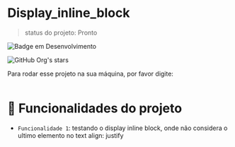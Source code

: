 # Display_inline_block

> status do projeto: Pronto

![Badge em Desenvolvimento](http://img.shields.io/static/v1?label=STATUS&message=EM%20DESENVOLVIMENTO&color=GREEN&style=for-the-badge)

![GitHub Org's stars](https://img.shields.io/github/stars/bsaldanhaz?style=social)

Para rodar esse projeto na sua máquina, por favor digite:

``````
``````
# :hammer: Funcionalidades do projeto

- `Funcionalidade 1`: testando o display inline block, onde não considera o ultimo elemento no text align: justify

